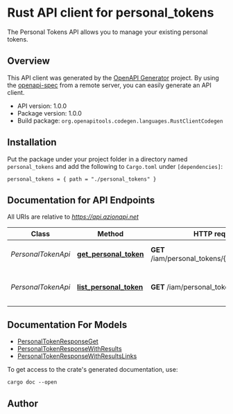 # Rust API client for personal_tokens

The Personal Tokens API allows you to manage your existing personal tokens.



## Overview

This API client was generated by the [OpenAPI Generator](https://openapi-generator.tech) project.  By using the [openapi-spec](https://openapis.org) from a remote server, you can easily generate an API client.

- API version: 1.0.0
- Package version: 1.0.0
- Build package: `org.openapitools.codegen.languages.RustClientCodegen`

## Installation

Put the package under your project folder in a directory named `personal_tokens` and add the following to `Cargo.toml` under `[dependencies]`:

```
personal_tokens = { path = "./personal_tokens" }
```

## Documentation for API Endpoints

All URIs are relative to *https://api.azionapi.net*

Class | Method | HTTP request | Description
------------ | ------------- | ------------- | -------------
*PersonalTokenApi* | [**get_personal_token**](docs/PersonalTokenApi.md#get_personal_token) | **GET** /iam/personal_tokens/{personalTokenId} | Get a personal token info
*PersonalTokenApi* | [**list_personal_token**](docs/PersonalTokenApi.md#list_personal_token) | **GET** /iam/personal_tokens | List all existing personal token


## Documentation For Models

 - [PersonalTokenResponseGet](docs/PersonalTokenResponseGet.md)
 - [PersonalTokenResponseWithResults](docs/PersonalTokenResponseWithResults.md)
 - [PersonalTokenResponseWithResultsLinks](docs/PersonalTokenResponseWithResultsLinks.md)


To get access to the crate's generated documentation, use:

```
cargo doc --open
```

## Author



